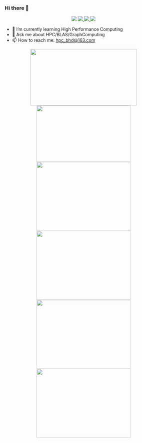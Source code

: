 ### Hi there 👋

<div align="center">
    <img  src="https://visitor-badge.glitch.me/badge?page_id=nulidangxueshen" />
    <a href="https://www.zhihu.com/people/hpc_bhd">
        <img src="https://img.shields.io/static/v1?label=zhihu&message=hpc_bhd&color=blue" />
    </a>
    <a href="https://blog.csdn.net/qq_29117927">
        <img src="https://img.shields.io/static/v1?label=CSDN&message=hpc_bhd&color=blue" />
    </a>
    <a href="https://bhd.qhu-hdacp.cn/">
        <img src="https://img.shields.io/static/v1?label=HomePage&message=hpc_bhd&color=blue" />
    </a>
</div>

<!--
**nulidangxueshen/nulidangxueshen** is a ✨ _special_ ✨ repository because its `README.md` (this file) appears on your GitHub profile.
Here are some ideas to get you started:
-->

- 🌱 I’m currently learning High Performance Computing
- 💬 Ask me about HPC/BLAS/GraphComputing
- 📫 How to reach me: hpc_bhd@163.com

<div align="center">
  <img height="180px" width="340px" src="https://github-readme-stats.vercel.app/api?username=nulidangxueshen&show_icons=true&&theme=radical&include_all_commits=true" />
  <img height="180px" width="300px" src="https://github-readme-stats.vercel.app/api/top-langs/?username=nulidangxueshen&layout=compact&theme=radical" />
</div>

<div align="center">
    <img height="220px" width="300px" src="https://stats.justsong.cn/api/github?username=nulidangxueshen&theme=dark" />
    <img height="220px" width="300px" src="https://stats.justsong.cn/api/csdn?id=qq_29117927&theme=dark">
</div>

<div align="center">
    <img height="220px" width="300px" src="https://stats.justsong.cn/api/zhihu?username=hpc_bhd&theme=dark" />
    <img height="220px" width="300px" src="https://stats.justsong.cn/api/nowcoder?id=4074620&theme=dark" />
</div>

<!-- <div align="center">
    <img width="640px" src="https://activity-graph.herokuapp.com/graph?username=nulidangxueshen&theme=xcode" />
</div> -->

